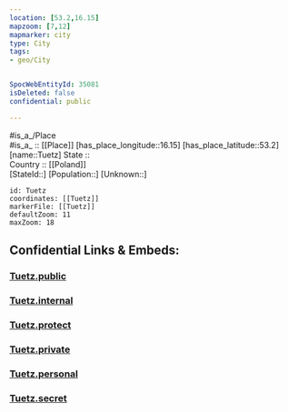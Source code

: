 ```yaml
---
location: [53.2,16.15] 
mapzoom: [7,12] 
mapmarker: city 
type: City
tags:
- geo/City


SpocWebEntityId: 35081
isDeleted: false
confidential: public

---
```

#is_a_/Place  
#is_a_ :: [[Place]] 
[has_place_longitude::16.15] 
[has_place_latitude::53.2] 
[name::Tuetz] 
State ::  
Country :: [[Poland]]  
[StateId::] 
[Population::] 
[Unknown::] 


```leaflet
id: Tuetz
coordinates: [[Tuetz]] 
markerFile: [[Tuetz]] 
defaultZoom: 11 
maxZoom: 18
```


## Confidential Links & Embeds: 

### [Tuetz.public](/_public/\Earth\Continent\Europe\Europe~East\Poland\Provinces~Poland\West_Pomeranian\CityTuetz.public.md) 

### [Tuetz.internal](/_internal/\Earth\Continent\Europe\Europe~East\Poland\Provinces~Poland\West_Pomeranian\CityTuetz.internal.md) 

### [Tuetz.protect](/_protect/\Earth\Continent\Europe\Europe~East\Poland\Provinces~Poland\West_Pomeranian\CityTuetz.protect.md) 

### [Tuetz.private](/_private/\Earth\Continent\Europe\Europe~East\Poland\Provinces~Poland\West_Pomeranian\CityTuetz.private.md) 

### [Tuetz.personal](/_personal/\Earth\Continent\Europe\Europe~East\Poland\Provinces~Poland\West_Pomeranian\CityTuetz.personal.md) 

### [Tuetz.secret](/_secret/\Earth\Continent\Europe\Europe~East\Poland\Provinces~Poland\West_Pomeranian\CityTuetz.secret.md)


